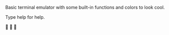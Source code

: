                                                  
                                                                     
               
                                                          
Basic terminal emulator with some built-in functions and colors to look cool.

Type help for help.

🐚 🐚 🐚
